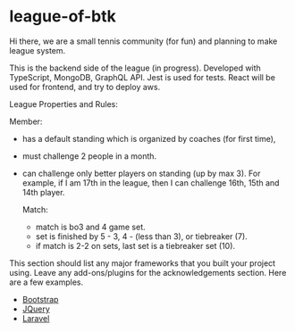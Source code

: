 # league-of-btk

Hi there, we are a small tennis community (for fun) and planning to make league system.

This is the backend side of the league (in progress). Developed with TypeScript, MongoDB, GraphQL API. Jest is used for tests. React will be used for frontend, and try to deploy aws.

League Properties and Rules:

Member:
* has a default standing which is organized by coaches (for first time),
* must challenge 2 people in a month.
* can challenge only better players on standing (up by max 3). For example, if I am 17th in the league, then I can challenge 16th, 15th and 14th player.

  Match:
    * match is bo3 and 4 game set.
    * set is finished by 5 - 3, 4 - (less than 3), or tiebreaker (7).
    * if match is 2-2 on sets, last set is a tiebreaker set (10).
    
This section should list any major frameworks that you built your project using. Leave any add-ons/plugins for the acknowledgements section. Here are a few examples.
* [Bootstrap](https://getbootstrap.com)
* [JQuery](https://jquery.com)
* [Laravel](https://laravel.com)
    
